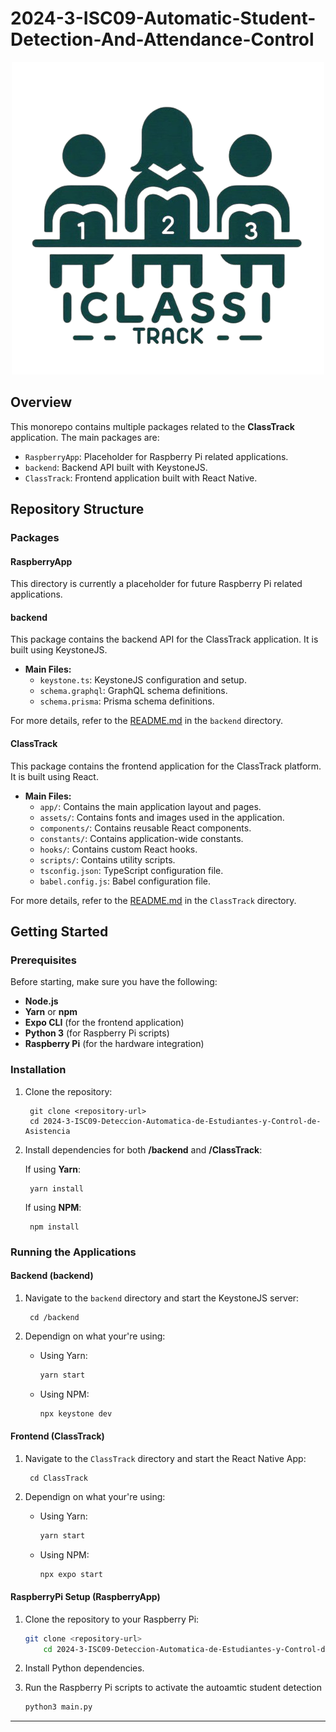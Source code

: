 # 2024-3-ISC09-Automatic-Student-Detection-And-Attendance-Control

<p align="center">
  <img src="./ClassTrack/assets/images/logo.png" alt="ClassTrack Logo" />
</p>


## Overview

This monorepo contains multiple packages related to the **ClassTrack** application. The main packages are:

- `RaspberryApp`: Placeholder for Raspberry Pi related applications.
- `backend`: Backend API built with KeystoneJS.
- `ClassTrack`: Frontend application built with React Native.

## Repository Structure

### Packages

#### RaspberryApp

This directory is currently a placeholder for future Raspberry Pi related applications.

#### backend

This package contains the backend API for the ClassTrack application. It is built using KeystoneJS.

- **Main Files:**
  - `keystone.ts`: KeystoneJS configuration and setup.
  - `schema.graphql`: GraphQL schema definitions.
  - `schema.prisma`: Prisma schema definitions.

For more details, refer to the [README.md](packages/backend/README.md) in the `backend` directory.

#### ClassTrack

This package contains the frontend application for the ClassTrack platform. It is built using React.

- **Main Files:**
  - `app/`: Contains the main application layout and pages.
  - `assets/`: Contains fonts and images used in the application.
  - `components/`: Contains reusable React components.
  - `constants/`: Contains application-wide constants.
  - `hooks/`: Contains custom React hooks.
  - `scripts/`: Contains utility scripts.
  - `tsconfig.json`: TypeScript configuration file.
  - `babel.config.js`: Babel configuration file.

For more details, refer to the [README.md](packages/ClassTrack/README.md) in the `ClassTrack` directory.

## Getting Started

### Prerequisites

Before starting, make sure you have the following:

- **Node.js**
- **Yarn** or **npm**
- **Expo CLI** (for the frontend application)
- **Python 3** (for Raspberry Pi scripts)
- **Raspberry Pi** (for the hardware integration)

### Installation

1. Clone the repository:

        git clone <repository-url>
        cd 2024-3-ISC09-Deteccion-Automatica-de-Estudiantes-y-Control-de-Asistencia


2. Install dependencies for both **/backend** and **/ClassTrack**:

   If using **Yarn**:

        yarn install

   If using **NPM**:

        npm install


### Running the Applications

#### Backend (backend)

1. Navigate to the `backend` directory and start the KeystoneJS server:

   
        cd /backend

2. Dependign on what your're using:

    - Using Yarn:
        
        ```sh
        yarn start
        ```

    - Using NPM:
        
        ```sh
        npx keystone dev
        ```
        

#### Frontend (ClassTrack)

1. Navigate to the `ClassTrack` directory and start the React Native App:

        cd ClassTrack

2. Dependign on what your're using:

    - Using Yarn:
        
        ```sh
        yarn start
        ```

    - Using NPM:
        
        ```sh
        npx expo start
        ```
#### **RaspberryPi Setup (RaspberryApp)**

1. Clone the repository to your Raspberry Pi:

    ```sh
    git clone <repository-url>
        cd 2024-3-ISC09-Deteccion-Automatica-de-Estudiantes-y-Control-de-Asistencia/RaspberryApp
    ```

2. Install Python dependencies.

3. Run the Raspberry Pi scripts to activate the autoamtic student detection

    ```sh
    python3 main.py
    ```
---

